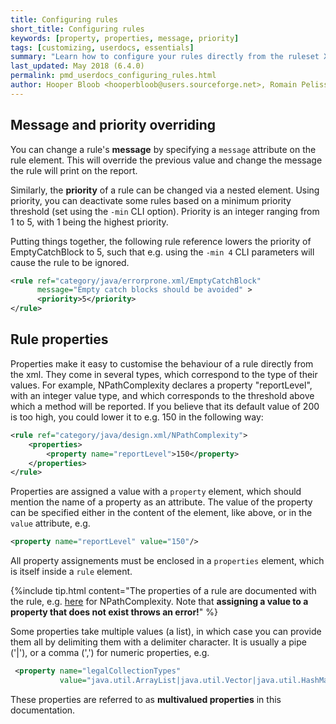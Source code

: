 ```yaml
---
title: Configuring rules
short_title: Configuring rules
keywords: [property, properties, message, priority]
tags: [customizing, userdocs, essentials]
summary: "Learn how to configure your rules directly from the ruleset XML."
last_updated: May 2018 (6.4.0)
permalink: pmd_userdocs_configuring_rules.html
author: Hooper Bloob <hooperbloob@users.sourceforge.net>, Romain Pelisse <rpelisse@users.sourceforge.net>, Clément Fournier <clement.fournier76@gmail.com>
---
```


## Message and priority overriding

You can change a rule's **message** by specifying a `message`
attribute on the rule element. This will override the previous
value and change the message the rule will print on the report.

Similarly, the **priority** of a rule can be changed via a nested
element. Using priority, you can deactivate some rules based on a
minimum priority threshold (set using the `-min` CLI option).
Priority is an integer ranging from 1 to 5, with 1 being the highest
priority.


Putting things together, the following rule reference lowers the priority
of EmptyCatchBlock to 5, such that e.g. using the `-min 4` CLI parameters
will cause the rule to be ignored.

```xml
<rule ref="category/java/errorprone.xml/EmptyCatchBlock"
      message="Empty catch blocks should be avoided" >
      <priority>5</priority>
</rule>
```


## Rule properties

Properties make it easy to customise the behaviour of a rule directly from the xml. They come in several types, which correspond to the type of their values. For example, NPathComplexity declares a property "reportLevel", with an integer value type, and which corresponds to the threshold above which a method will be reported. If you believe that its default value of 200 is too high, you could lower it to e.g. 150 in the following way:

```xml
<rule ref="category/java/design.xml/NPathComplexity">
    <properties>
        <property name="reportLevel">150</property>
    </properties>
</rule>
```

Properties are assigned a value with a `property` element, which should mention the name of a property as an attribute. The value of the property can be specified either in the content of the element, like above, or in the `value` attribute, e.g.

```xml
<property name="reportLevel" value="150"/>
```

All property assignements must be enclosed in a `properties` element, which is itself inside a `rule` element.

{%include tip.html content="The properties of a rule are documented with the rule, e.g. [here](pmd_rules_java_design.html#npathcomplexity) for NPathComplexity. Note that **assigning a value to a property that does not exist throws an error!**" %}

Some properties take multiple values (a list), in which case you can provide them all by delimiting them with a delimiter character. It is usually a pipe ('\|'), or a comma (',') for numeric properties, e.g.
```xml
 <property name="legalCollectionTypes"
           value="java.util.ArrayList|java.util.Vector|java.util.HashMap"/>
```

These properties are referred to as **multivalued properties** in this documentation.
